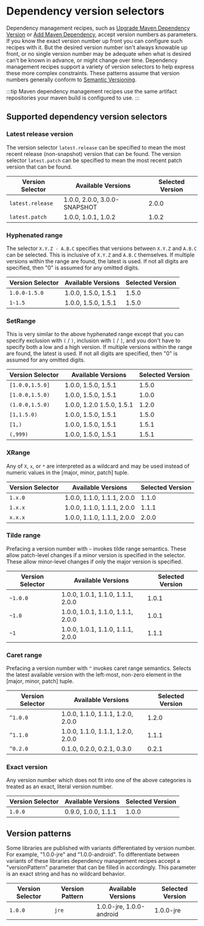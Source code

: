 # Dependency version selectors

Dependency management recipes, such as [Upgrade Maven Dependency Version](/recipes/maven/upgradedependencyversion.md) or [Add Maven Dependency](/recipes/maven/adddependency.md), accept version numbers as parameters. If you know the exact version number up front you can configure such recipes with it. But the desired version number isn't always knowable up front, or no single version number may be adequate when what is desired can't be known in advance, or might change over time. Dependency management recipes support a variety of version selectors to help express these more complex constraints. These patterns assume that version numbers generally conform to [Semantic Versioning](https://semver.org).

:::tip
Maven dependency management recipes use the same artifact repositories your maven build is configured to use.
:::

## Supported dependency version selectors

### Latest release version

The version selector `latest.release` can be specified to mean the most recent release (non-snapshot) version that can be found. The version selector `latest.patch` can be specified to mean the most recent patch version that can be found.

| Version Selector | Available Versions           | Selected Version |
| ---------------- | ---------------------------- | ---------------- |
| `latest.release` | 1.0.0, 2.0.0, 3.0.0-SNAPSHOT | 2.0.0            |
| `latest.patch`   | 1.0.0, 1.0.1, 1.0.2          | 1.0.2            |

### Hyphenated range

The selector `X.Y.Z - A.B.C` specifies that versions between `X.Y.Z` and `A.B.C` can be selected. This is inclusive of `X.Y.Z` and `A.B.C` themselves. If multiple versions within the range are found, the latest is used. If not all digits are specified, then "0" is assumed for any omitted digits.

| Version Selector | Available Versions  | Selected Version |
| ---------------- | ------------------- | ---------------- |
| `1.0.0-1.5.0`    | 1.0.0, 1.5.0, 1.5.1 | 1.5.0            |
| `1-1.5`          | 1.0.0, 1.5.0, 1.5.1 | 1.5.0            |

### SetRange

This is very similar to the above hyphenated range except that you can specify exclusion with `(` / `)`, inclusion with `[` / `]`, and you don't have to specify both a low and a high version. If multiple versions within the range are found, the latest is used. If not all digits are specified, then "0" is assumed for any omitted digits.

| Version Selector | Available Versions           | Selected Version |
| ---------------- | ---------------------------- | ---------------- |
| `[1.0.0,1.5.0]`  | 1.0.0, 1.5.0, 1.5.1          | 1.5.0            |
| `[1.0.0,1.5.0)`  | 1.0.0, 1.5.0, 1.5.1          | 1.0.0            |
| `(1.0.0,1.5.0)`  | 1.0.0, 1.2.0 1.5.0, 1.5.1    | 1.2.0            |
| `[1,1.5.0)`      | 1.0.0, 1.5.0, 1.5.1          | 1.5.0            |
| `[1,)`           | 1.0.0, 1.5.0, 1.5.1          | 1.5.1            |
| `(,999)`         | 1.0.0, 1.5.0, 1.5.1          | 1.5.1            |

### XRange

Any of `X`, `x`, or `*` are interpreted as a wildcard and may be used instead of numeric values in the [major, minor, patch] tuple.

| Version Selector | Available Versions         | Selected Version |
| ---------------- | -------------------------- | ---------------- |
| `1.x.0`          | 1.0.0, 1.1.0, 1.1.1, 2.0.0 | 1.1.0            |
| `1.x.x`          | 1.0.0, 1.1.0, 1.1.1, 2.0.0 | 1.1.1            |
| `x.x.x`          | 1.0.0, 1.1.0, 1.1.1, 2.0.0 | 2.0.0            |

### Tilde range

Prefacing a version number with `~` invokes tilde range semantics. These allow patch-level changes if a minor version is specified in the selector. These allow minor-level changes if only the major version is specified.

| Version Selector | Available Versions                | Selected Version |
| ---------------- | --------------------------------- | ---------------- |
| `~1.0.0`         | 1.0.0, 1.0.1, 1.1.0, 1.1.1, 2.0.0 | 1.0.1            |
| `~1.0`           | 1.0.0, 1.0.1, 1.1.0, 1.1.1, 2.0.0 | 1.0.1            |
| `~1`             | 1.0.0, 1.0.1, 1.1.0, 1.1.1, 2.0.0 | 1.1.1            |

### Caret range

Prefacing a version number with `^` invokes caret range semantics. Selects the latest available version with the left-most, non-zero element in the \[major, minor, patch] tuple.

| Version Selector | Available Versions                | Selected Version |
| ---------------- | --------------------------------- | ---------------- |
| `^1.0.0`         | 1.0.0, 1.1.0, 1.1.1, 1.2.0, 2.0.0 | 1.2.0            |
| `^1.1.0`         | 1.0.0, 1.1.0, 1.1.1, 1.2.0, 2.0.0 | 1.1.1            |
| `^0.2.0`         | 0.1.0, 0.2.0, 0.2.1, 0.3.0        | 0.2.1            |

### Exact version

Any version number which does not fit into one of the above categories is treated as an exact, literal version number.

| Version Selector | Available Versions  | Selected Version |
| ---------------- | ------------------- | ---------------- |
| `1.0.0`          | 0.9.0, 1.0.0, 1.1.1 | 1.0.0            |

## Version patterns

Some libraries are published with variants differentiated by version number. For example, "1.0.0-jre" and "1.0.0-android". To differentiate between variants of these libraries dependency management recipes accept a "versionPattern" parameter that can be filled in accordingly. This parameter is an exact string and has no wildcard behavior.

| Version Selector | Version Pattern | Available Versions       | Selected Version |
| ---------------- | --------------- | ------------------------ | ---------------- |
| `1.0.0`          | `jre`           | 1.0.0-jre, 1.0.0-android | 1.0.0-jre        |
